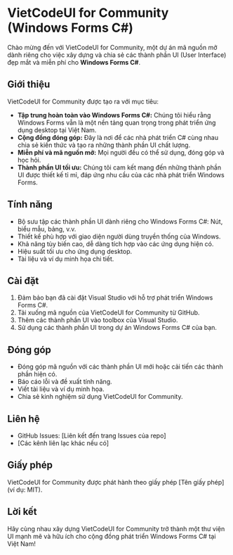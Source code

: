# VietCodeUI for Community (Windows Forms C#)

Chào mừng đến với VietCodeUI for Community, một dự án mã nguồn mở dành riêng cho việc xây dựng và chia sẻ các thành phần UI (User Interface) đẹp mắt và miễn phí cho **Windows Forms C#**.

## Giới thiệu

VietCodeUI for Community được tạo ra với mục tiêu:

* **Tập trung hoàn toàn vào Windows Forms C#:** Chúng tôi hiểu rằng Windows Forms vẫn là một nền tảng quan trọng trong phát triển ứng dụng desktop tại Việt Nam.
* **Cộng đồng đóng góp:** Đây là nơi để các nhà phát triển C# cùng nhau chia sẻ kiến thức và tạo ra những thành phần UI chất lượng.
* **Miễn phí và mã nguồn mở:** Mọi người đều có thể sử dụng, đóng góp và học hỏi.
* **Thành phần UI tối ưu:** Chúng tôi cam kết mang đến những thành phần UI được thiết kế tỉ mỉ, đáp ứng nhu cầu của các nhà phát triển Windows Forms.

## Tính năng

* Bộ sưu tập các thành phần UI dành riêng cho Windows Forms C#: Nút, biểu mẫu, bảng, v.v.
* Thiết kế phù hợp với giao diện người dùng truyền thống của Windows.
* Khả năng tùy biến cao, dễ dàng tích hợp vào các ứng dụng hiện có.
* Hiệu suất tối ưu cho ứng dụng desktop.
* Tài liệu và ví dụ minh họa chi tiết.

## Cài đặt

1.  Đảm bảo bạn đã cài đặt Visual Studio với hỗ trợ phát triển Windows Forms C#.
2.  Tải xuống mã nguồn của VietCodeUI for Community từ GitHub.
3.  Thêm các thành phần UI vào toolbox của Visual Studio.
4.  Sử dụng các thành phần UI trong dự án Windows Forms C# của bạn.

## Đóng góp

* Đóng góp mã nguồn với các thành phần UI mới hoặc cải tiến các thành phần hiện có.
* Báo cáo lỗi và đề xuất tính năng.
* Viết tài liệu và ví dụ minh họa.
* Chia sẻ kinh nghiệm sử dụng VietCodeUI for Community.

## Liên hệ

* GitHub Issues: \[Liên kết đến trang Issues của repo]
* [Các kênh liên lạc khác nếu có]

## Giấy phép

VietCodeUI for Community được phát hành theo giấy phép \[Tên giấy phép] (ví dụ: MIT).

## Lời kết

Hãy cùng nhau xây dựng VietCodeUI for Community trở thành một thư viện UI mạnh mẽ và hữu ích cho cộng đồng phát triển Windows Forms C# tại Việt Nam!
